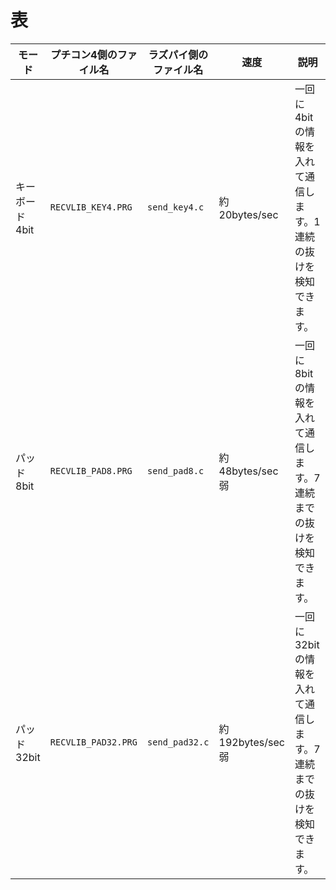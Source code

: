 # 表

|モード|プチコン4側のファイル名|ラズパイ側のファイル名|速度|説明|
|---|---|---|---|---|
|キーボード4bit|`RECVLIB_KEY4.PRG`|`send_key4.c`|約20bytes/sec|一回に4bitの情報を入れて通信します。1連続の抜けを検知できます。|
|パッド8bit|`RECVLIB_PAD8.PRG`|`send_pad8.c`|約48bytes/sec弱|一回に8bitの情報を入れて通信します。7連続までの抜けを検知できます。|
|パッド32bit|`RECVLIB_PAD32.PRG`|`send_pad32.c`|約192bytes/sec弱|一回に32bitの情報を入れて通信します。7連続までの抜けを検知できます。|